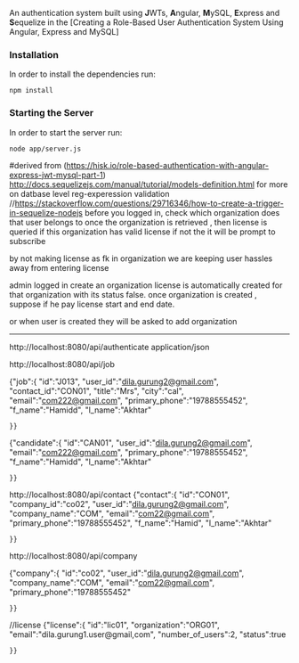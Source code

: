 
 An authentication system built using **J**WTs, **A**ngular, **M**ySQL, **E**xpress and **S**equelize in the [Creating a Role-Based User Authentication System Using Angular, Express and MySQL]

### Installation
 In order to install the dependencies run:
```
npm install
```

### Starting the Server
In order to start the server run:
```
node app/server.js
```
#derived from (https://hisk.io/role-based-authentication-with-angular-express-jwt-mysql-part-1)
http://docs.sequelizejs.com/manual/tutorial/models-definition.html
for more on datbase level reg-experession validation
//https://stackoverflow.com/questions/29716346/how-to-create-a-trigger-in-sequelize-nodejs
before you logged in, check which organization does that user belongs to
once the organization is retrieved , then license is queried if this organization has valid license
if not the it will be prompt to subscribe


by not making license as fk in organization we are keeping user hassles away from entering license



admin logged in
create an organization
license is automatically created for that organization
with its status false.
once organization is created , suppose if he pay
license start and end date.

or when user is created they will be asked to add organization

----------------------------------------------------------------------------------------

http://localhost:8080/api/authenticate
application/json

http://localhost:8080/api/job

   {"job":{
     "id":"J013",
        "user_id":"dila.gurung2@gmail.com",
        "contact_id":"CON01",
     "title":"Mrs",
     "city":"cal",
        "email":"com222@gmail.com",
         "primary_phone":"19788555452",
     "f_name":"Hamidd",
     "l_name":"Akhtar"

    }}




   {"candidate":{
     "id":"CAN01",
        "user_id":"dila.gurung2@gmail.com",
        "email":"com222@gmail.com",
         "primary_phone":"19788555452",
     "f_name":"Hamidd",
     "l_name":"Akhtar"

    }}

http://localhost:8080/api/contact
   {"contact":{
     "id":"CON01",
         "company_id":"co02",
        "user_id":"dila.gurung2@gmail.com",
        "company_name":"COM",
        "email":"com22@gmail.com",
         "primary_phone":"19788555452",
     "f_name":"Hamid",
     "l_name":"Akhtar"

    }}

http://localhost:8080/api/company

   {"company":{
         "id":"co02",
        "user_id":"dila.gurung2@gmail.com",
        "company_name":"COM",
        "email":"com22@gmail.com",
         "primary_phone":"19788555452"

    }}

//license
   {"license":{
         "id":"lic01",
        "organization":"ORG01",
        "email":"dila.gurung1.user@gmail,com",
        "number_of_users":2,
         "status":true

    }}